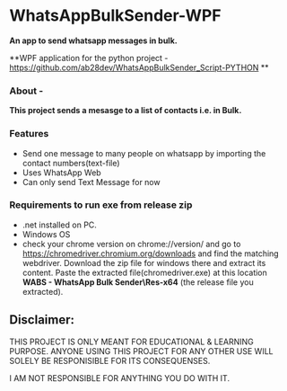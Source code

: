 # WhatsAppBulkSender-WPF

**An app to send whatsapp messages in bulk.**


**WPF application for the python project - https://github.com/ab28dev/WhatsAppBulkSender_Script-PYTHON **

### About - 
**This project sends a mesasge to a list of contacts i.e. in Bulk.**

### Features
* Send one message to many people on whatsapp by importing the contact numbers(text-file)
* Uses WhatsApp Web
* Can only send Text Message for now

### Requirements to run exe from release zip
* .net installed on PC.
* Windows OS
* check your chrome version on chrome://version/ and go to https://chromedriver.chromium.org/downloads and find the matching webdriver. Download the zip file for windows there and extract its content. Paste the extracted file(chromedriver.exe) at this location **WABS - WhatsApp Bulk Sender\Res-x64** (the release file you extracted).



## Disclaimer:

THIS PROJECT IS ONLY MEANT FOR EDUCATIONAL & LEARNING PURPOSE. ANYONE USING THIS PROJECT FOR ANY OTHER USE WILL SOLELY BE RESPONISIBLE FOR ITS CONSEQUENSES.

I AM NOT RESPONSIBLE FOR ANYTHING YOU DO WITH IT.
